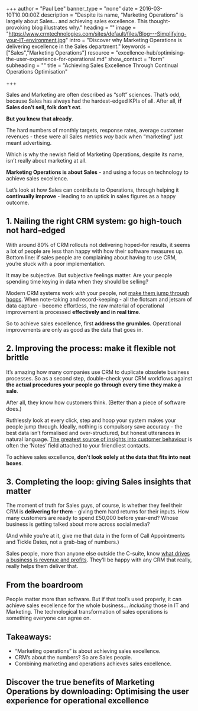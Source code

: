 +++
author = "Paul Lee"
banner_type = "none"
date = 2016-03-10T10:00:00Z
description = "Despite its name, “Marketing Operations” is largely about Sales… and achieving sales excellence. This thought-provoking blog illustrates why."
heading = ""
image = "https://www.crmtechnologies.com/sites/default/files/Blog---Simplifying-your-IT-environment.jpg"
intro = "Discover why Marketing Operations is delivering excellence in the Sales department."
keywords = ["Sales","Marketing Operations"]
resource = "excellence-hub/optimising-the-user-experience-for-operational.md"
show_contact = "form"
subheading = ""
title = "Achieving Sales Excellence Through Continual Operations Optimisation"

+++

Sales and Marketing are often described as “soft” sciences. That’s odd, because Sales has always had the hardest-edged KPIs of all. After all, **if Sales don’t sell, folk don’t eat**.

**But you knew that already**.

The hard numbers of monthly targets, response rates, average customer revenues - these were all Sales metrics _way_ back when “marketing” just meant advertising.

Which is why the newish field of Marketing Operations, despite its name, isn’t really about marketing at all.

**Marketing Operations is about Sales** - and using a focus on technology to achieve sales excellence.

Let’s look at how Sales can contribute to Operations, through helping it **continually improve** - leading to an uptick in sales figures as a happy outcome.

## 1\. Nailing the right CRM system: go high-touch not hard-edged

With around 80% of CRM rollouts not delivering hoped-for results, it seems a lot of people are less than happy with how their software measures up. Bottom line: if sales people are complaining about having to use CRM, you’re stuck with a poor implementation.

It may be subjective. But subjective feelings matter. Are your people spending time keying in data when they should be selling?

Modern CRM systems work _with_ your people, not [make them jump through hoops](https://hbr.org/2014/12/why-sales-ops-is-so-hard-to-get-right). When note-taking and record-keeping - all the flotsam and jetsam of data capture - become effortless, the raw material of operational improvement is processed **effectively and in real time**.

So to achieve sales excellence, first **address the grumbles**. Operational improvements are only as good as the data that goes in.

## 2\. Improving the process: make it flexible not brittle

It’s amazing how many companies use CRM to duplicate obsolete business processes. So as a second step, double-check your CRM workflows against **the actual procedures your people go through every time they make a sale**.

After all, they know how customers think. (Better than a piece of software does.)

Ruthlessly look at every click, step and hoop your system makes your people jump through. Ideally, nothing is compulsory save accuracy - the best data isn’t formalised and over-structured, but honest utterances in natural language. [The greatest source of insights into customer behaviour](http://www.salesbenchmarkindex.com/blog/is-your-sales-operations-department-the-island-of-misfit-toys) is often the ‘Notes’ field attached to your friendliest contacts.

To achieve sales excellence, **don’t look solely at the data that fits into neat boxes**.

## 3\. Completing the loop: giving Sales insights that matter

The moment of truth for Sales guys, of course, is whether they feel their CRM is **delivering for them** - giving them hard returns for their inputs. How many customers are ready to spend £50,000 before year-end? Whose business is getting talked about more across social media?

(And while you’re at it, give me that data in the form of Call Appointments and Tickle Dates, not a grab-bag of numbers.)

Sales people, more than anyone else outside the C-suite, know [what drives a business is revenue and profits](http://www.insightsquared.com/2015/05/right-role-for-sales-ops/). They’ll be happy with any CRM that really, really helps them deliver that.

## From the boardroom

People matter more than software. But if that tool’s used properly, it can achieve sales excellence for the whole business… _including_ those in IT and Marketing. The technological transformation of sales operations is something everyone can agree on.

## Takeaways:

*   “Marketing operations” is about achieving sales excellence.
*   CRM’s about the numbers? So are Sales people.
*   Combining marketing and operations achieves sales excellence.

## Discover the true benefits of Marketing Operations by downloading: Optimising the user experience for operational excellence
